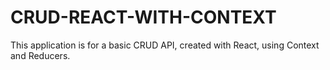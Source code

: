 # CRUD-REACT-WITH-CONTEXT
This application is for a basic CRUD API, created with React, using Context and Reducers.
